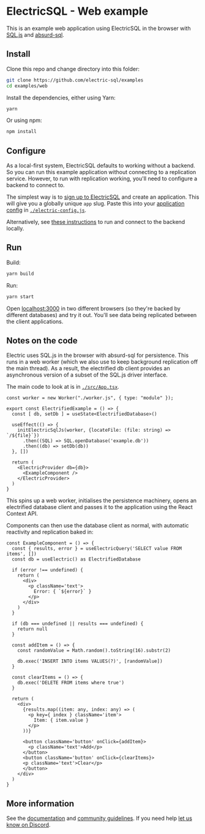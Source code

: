 
# ElectricSQL - Web example

This is an example web application using ElectricSQL in the browser with [SQL.js](https://sql.js.org) and [absurd-sql](https://github.com/jlongster/absurd-sql).

## Install

Clone this repo and change directory into this folder:

```sh
git clone https://github.com/electric-sql/examples
cd examples/web
```

Install the dependencies, either using Yarn:

```sh
yarn
```

Or using npm:

```sh
npm install
```

## Configure

As a local-first system, ElectricSQL defaults to working without a backend. So you can run this example application without connecting to a replication service. However, to run with replication working, you'll need to configure a backend to connect to.

The simplest way is to [sign up to ElectricSQL](https://console.electric-sql.com/auth/signup) and create an application. This will give you a globally unique `app` slug. Paste this into your [application config](https://electric-sql.com/docs/usage/configure) in [`./electric-config.js`](./electric-config.js).

Alternatively, see [these instructions](https://github.com/electric-sql/examples#running-the-backend-locally) to run and connect to the backend locally.

## Run

Build:

```sh
yarn build
```

Run:

```sh
yarn start
```

Open [localhost:3000](http://localhost:3000) in two different browsers (so they're backed by different databases) and try it out. You'll see data being replicated between the client applications.

## Notes on the code

Electric uses SQL.js in the browser with absurd-sql for persistence. This runs in a web worker (which we also use to keep background replication off the main thread). As a result, the electrified db client provides an asynchronous version of a subset of the SQL.js driver interface.

The main code to look at is in [`./src/App.tsx`](./src/App.tsx).

```tsx
const worker = new Worker("./worker.js", { type: "module" });

export const ElectrifiedExample = () => {
  const [ db, setDb ] = useState<ElectrifiedDatabase>()

  useEffect(() => {
    initElectricSqlJs(worker, {locateFile: (file: string) => `/${file}`})
      .then((SQL) => SQL.openDatabase('example.db'))
      .then((db) => setDb(db))
  }, [])

  return (
    <ElectricProvider db={db}>
      <ExampleComponent />
    </ElectricProvider>
  )
}
```

This spins up a web worker, initialises the persistence machinery, opens an electrified database client and passes it to the application using the React Context API.

Components can then use the database client as normal, with automatic reactivity and replication baked in:

```tsx
const ExampleComponent = () => {
  const { results, error } = useElectricQuery('SELECT value FROM items', [])
  const db = useElectric() as ElectrifiedDatabase

  if (error !== undefined) {
    return (
      <div>
        <p className='text'>
          Error: { `${error}` }
        </p>
      </div>
    )
  }

  if (db === undefined || results === undefined) {
    return null
  }

  const addItem = () => {
    const randomValue = Math.random().toString(16).substr(2)

    db.exec('INSERT INTO items VALUES(?)', [randomValue])
  }

  const clearItems = () => {
    db.exec('DELETE FROM items where true')
  }

  return (
    <div>
      {results.map((item: any, index: any) => (
        <p key={ index } className='item'>
          Item: { item.value }
        </p>
      ))}

      <button className='button' onClick={addItem}>
        <p className='text'>Add</p>
      </button>
      <button className='button' onClick={clearItems}>
      <p className='text'>Clear</p>
      </button>
    </div>
  )
}
```

## More information

See the [documentation](https://electric-sql.com/docs) and [community guidelines](https://github.com/electric-sql/meta). If you need help [let us know on Discord](https://discord.gg/B7kHGwDcbj).
